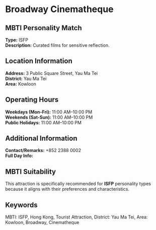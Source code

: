 # Broadway Cinematheque

## MBTI Personality Match
**Type:** ISFP  
**Description:** Curated films for sensitive reflection.

## Location Information
**Address:** 3 Public Square Street, Yau Ma Tei  
**District:** Yau Ma Tei  
**Area:** Kowloon

## Operating Hours
**Weekdays (Mon-Fri):** 11:00 AM–10:00 PM  
**Weekends (Sat-Sun):** 11:00 AM–10:00 PM  
**Public Holidays:** 11:00 AM–10:00 PM

## Additional Information
**Contact/Remarks:** +852 2388 0002  
**Full Day Info:** 

## MBTI Suitability
This attraction is specifically recommended for **ISFP** personality types because it aligns with their preferences and characteristics.

## Keywords
MBTI: ISFP, Hong Kong, Tourist Attraction, District: Yau Ma Tei, Area: Kowloon, Broadway, Cinematheque
